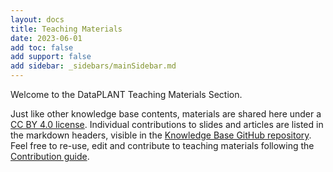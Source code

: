```yaml
---
layout: docs
title: Teaching Materials
date: 2023-06-01
add toc: false
add support: false
add sidebar: _sidebars/mainSidebar.md
---
```


Welcome to the DataPLANT Teaching Materials Section.   

Just like other knowledge base contents, materials are shared here under a [CC BY 4.0 license](https://creativecommons.org/licenses/by/4.0/). 
Individual contributions to slides and articles are listed in the markdown headers, visible in the [Knowledge Base GitHub repository](https://github.com/nfdi4plants/nfdi4plants.knowledgebase/tree/main/src/docs/teaching-materials). 
Feel free to re-use, edit and contribute to teaching materials following the [Contribution guide](https://nfdi4plants.org/nfdi4plants.knowledgebase/docs/CONTRIBUTING.html). 
